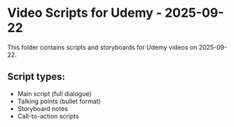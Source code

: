 # Video Scripts for Udemy - 2025-09-22

This folder contains scripts and storyboards for Udemy videos on 2025-09-22.

## Script types:
- Main script (full dialogue)
- Talking points (bullet format)
- Storyboard notes
- Call-to-action scripts
